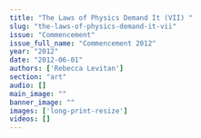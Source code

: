 ```yaml
---
title: "The Laws of Physics Demand It (VII) "
slug: "the-laws-of-physics-demand-it-vii"
issue: "Commencement"
issue_full_name: "Commencement 2012"
year: "2012"
date: "2012-06-01"
authors: ['Rebecca Levitan']
section: "art"
audio: []
main_image: ""
banner_image: ""
images: ['long-print-resize']
videos: []
---
```

